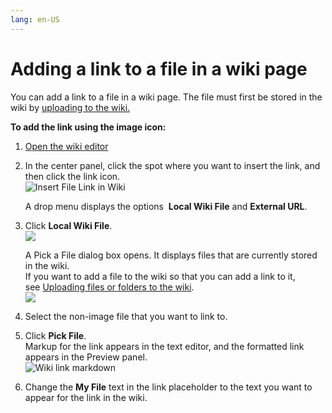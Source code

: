 ```yaml
---
lang: en-US
---
```


# Adding a link to a file in a wiki page

You can add a link to a file in a wiki page. The file must first be stored in the wiki by [uploading to the wiki.](/wiki/uploading-files-or-folders-to-the-wiki)

**To add the link using the image icon:**

1.  [Open the wiki editor](/$replace)
2.  In the center panel, click the spot where you want to insert the link, and then click the link icon.  
    ![Insert File Link in Wiki](../../assets/wiki/adding-a-link-to-a-file-in-a-wiki-page/insert-file-link-in-wiki.png)  
      
    A drop menu displays the options  **Local Wiki File** and **External URL**. 
3.  Click **Local Wiki File**.  
    ![](../../assets/wiki/adding-a-link-to-a-file-in-a-wiki-page/as-local-wiki-file-option.png)  
      
    A Pick a File dialog box opens. It displays files that are currently stored in the wiki.   
    If you want to add a file to the wiki so that you can add a link to it, see [Uploading files or folders to the wiki](/wiki/uploading-files-or-folders-to-the-wiki).  
    ![](../../assets/wiki/adding-a-link-to-a-file-in-a-wiki-page/as-pick-wiki-file.png)
4.  Select the non-image file that you want to link to.
5.  Click **Pick File**.  
    Markup for the link appears in the text editor, and the formatted link appears in the Preview panel.  
    ![Wiki link markdown](../../assets/wiki/adding-a-link-to-a-file-in-a-wiki-page/wiki-link-markdown.png)
6.  Change the **My File** text in the link placeholder to the text you want to appear for the link in the wiki.